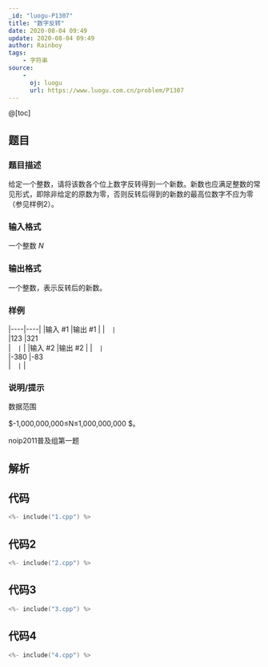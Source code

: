 ```yaml
---
_id: "luogu-P1307"
title: "数字反转"
date: 2020-08-04 09:49
update: 2020-08-04 09:49
author: Rainboy
tags:
    - 字符串
source: 
    - 
      oj: luogu
      url: https://www.luogu.com.cn/problem/P1307
---
```


@[toc]

## 题目



### 题目描述

给定一个整数，请将该数各个位上数字反转得到一个新数。新数也应满足整数的常见形式，即除非给定的原数为零，否则反转后得到的新数的最高位数字不应为零（参见样例2）。




### 输入格式
一个整数 $N$




### 输出格式

一个整数，表示反转后的新数。




### 样例

|----|----|
|输入 #1  |输出 #1  |
|```  |```  \
|123  |321  \
|```  |```  |
|输入 #2  |输出 #2  |
|```  |```  \
|-380  |-83  \
|```  |```  |



### 说明/提示
数据范围

$-1,000,000,000≤N≤1,000,000,000 $。

noip2011普及组第一题



## 解析


## 代码

```c
<%- include("1.cpp") %>
```
## 代码2

```c
<%- include("2.cpp") %>
```

## 代码3

```c
<%- include("3.cpp") %>
```

## 代码4

```c
<%- include("4.cpp") %>
```
